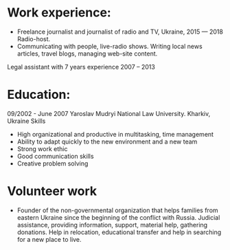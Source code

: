 # Work experience:
* Freelance journalist and journalist of radio and TV, Ukraine, 2015 — 2018
Radio-host. 
* Communicating with people, live-radio shows. Writing local news articles, travel blogs, managing web-site content.

Legal assistant with 7 years experience  2007 – 2013
# Education:
 09/2002 - June 2007 Yaroslav Mudryi National Law University. Kharkiv, Ukraine
Skills
+ High organizational and productive in multitasking, time management
+ Ability to adapt quickly to the new environment and a new team
+ Strong work ethic
+ Good communication skills
+ Creative problem solving

# Volunteer work
+ Founder of the non-governmental organization that helps families from eastern Ukraine since the beginning of the conflict with Russia. Judicial assistance, providing information, support, material help, gathering donations. Help in relocation, educational transfer and help in searching for a new place to live.





